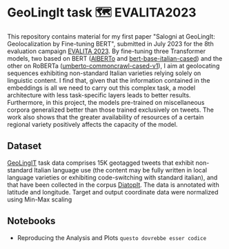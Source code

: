 # GeoLingIt task 🗺 EVALITA2023 
This repository contains material for my first paper "Salogni at GeoLingIt: Geolocalization by Fine-tuning BERT", submitted in July 2023 for the 8th evaluation campaign [EVALITA 2023](https://www.evalita.it/campaigns/evalita-2023/).
By fine-tuning three Transformer models, two based on BERT ([AlBERTo](https://github.com/marcopoli/AlBERTo-it) and [bert-base-italian-cased](https://huggingface.co/dbmdz/bert-base-italian-cased)) and the other on RoBERTa ([umberto-commoncrawl-cased-v1](https://huggingface.co/Musixmatch/umberto-commoncrawl-cased-v1)), I aim at geolocating sequences exhibiting
non-standard Italian varieties relying solely on linguistic content.
I find that, given that the information contained in the embeddings is all we need to carry out this complex task, a model architecture with less task-specific layers leads to better results. 
Furthermore, in this project, the models pre-trained on miscellaneous corpora generalized better than those trained exclusively on tweets.
The work also shows that the greater availability of resources of a certain regional variety positively affects the capacity of
the model.

## Dataset 
[GeoLingIT](https://sites.google.com/view/geolingit) task data comprises 15K geotagged tweets that exhibit non-standard Italian language use (the content may be fully written in local language varieties or exhibiting code-switching with standard italian), and that have been collected in the corpus [DiatopIt](https://aclanthology.org/2023.vardial-1.19/). The data is annotated with latitude and longitude. Target and output coordinate data were normalized using Min-Max scaling

## Notebooks

* Reproducing the Analysis and Plots
``` questo dovrebbe esser codice ```
